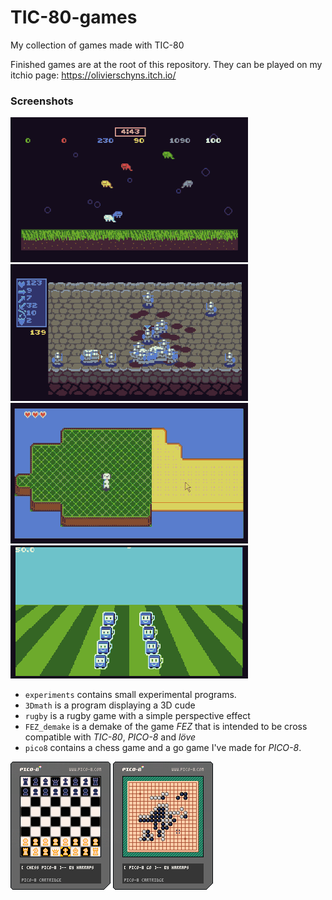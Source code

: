 # TIC-80-games
My collection of games made with TIC-80

Finished games are at the root of this repository.
They can be played on my itchio page:
https://olivierschyns.itch.io/ 

### Screenshots

![Frog Catch  ](screenshots/frogcatch.gif?raw=true   "Frog Catch")
![Union Knight](screenshots/unionKnight.gif?raw=true "Union Knight")
![Oh hi Doggy!](screenshots/oh_hi_doggy.gif?raw=true "Oh hi Doggy!")
![Rugby](screenshots/rugby.gif?raw=true "Rugby")

- `experiments` contains small experimental programs.
- `3Dmath` is a program displaying a 3D cude
- `rugby` is a rugby game with a simple perspective effect
- `FEZ_demake` is a demake of the game _FEZ_ that is intended to be cross compatible with _TIC-80_, _PICO-8_ and _löve_
- `pico8` contains a chess game and a go game I've made for _PICO-8_.

![Chess PICO-8](pico8/chess.p8.png?raw=true   "Chess PICO-8")
![Go    PICO-8](pico8/go.p8.png?raw=true      "Go    PICO-8")
